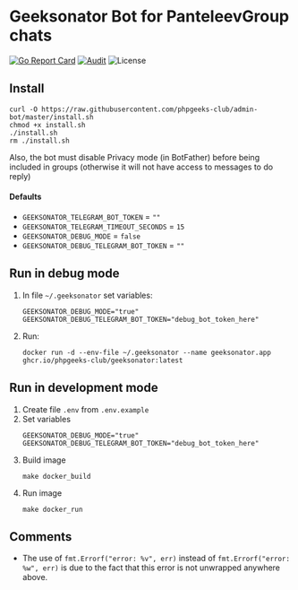 # Geeksonator Bot for PanteleevGroup chats

[![Go Report Card](https://goreportcard.com/badge/github.com/phpgeeks-club/admin-bot?style=flat-square)](https://goreportcard.com/report/github.com/phpgeeks-club/admin-bot)
[![Audit](https://github.com/phpgeeks-club/admin-bot/actions/workflows/audit.yml/badge.svg?branch=master)](https://github.com/phpgeeks-club/admin-bot/actions/workflows/audit.yml)
![License](https://img.shields.io/github/license/phpgeeks-club/admin-bot.svg)

## Install

```
curl -O https://raw.githubusercontent.com/phpgeeks-club/admin-bot/master/install.sh
chmod +x install.sh
./install.sh
rm ./install.sh
```

Also, the bot must disable Privacy mode (in BotFather) before being included in groups (otherwise it will not have access to messages to do reply)

#### Defaults

-   `GEEKSONATOR_TELEGRAM_BOT_TOKEN` = `""`
-   `GEEKSONATOR_TELEGRAM_TIMEOUT_SECONDS` = `15`
-   `GEEKSONATOR_DEBUG_MODE` = `false`
-   `GEEKSONATOR_DEBUG_TELEGRAM_BOT_TOKEN` = `""`

## Run in debug mode

1. In file `~/.geeksonator` set variables:
    ```
    GEEKSONATOR_DEBUG_MODE="true"
    GEEKSONATOR_DEBUG_TELEGRAM_BOT_TOKEN="debug_bot_token_here"
    ```
2. Run:
    ```
    docker run -d --env-file ~/.geeksonator --name geeksonator.app ghcr.io/phpgeeks-club/geeksonator:latest
    ```

## Run in development mode

1. Create file `.env` from `.env.example`
2. Set variables
    ```
    GEEKSONATOR_DEBUG_MODE="true"
    GEEKSONATOR_DEBUG_TELEGRAM_BOT_TOKEN="debug_bot_token_here"
    ```
3. Build image
    ```
    make docker_build
    ```
4. Run image
    ```
    make docker_run
    ```

## Comments

-   The use of `fmt.Errorf("error: %v", err)` instead of `fmt.Errorf("error: %w", err)` is due to the fact that this error is not unwrapped anywhere above.
